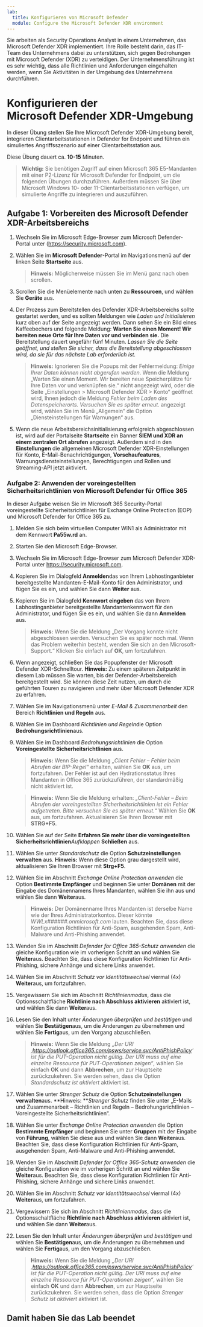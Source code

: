 ```yaml
---
lab:
  title: Konfigurieren von Microsoft Defender
  module: Configure the Microsoft Defender XDR environment
---
```

Sie arbeiten als Security Operations Analyst in einem Unternehmen, das Microsoft Defender XDR implementiert. Ihre Rolle besteht darin, das IT-Team des Unternehmens dabei zu unterstützen, sich gegen Bedrohungen mit Microsoft Defender (XDR) zu verteidigen. Der Unternehmensführung ist es sehr wichtig, dass alle Richtlinien und Anforderungen eingehalten werden, wenn Sie Aktivitäten in der Umgebung des Unternehmens durchführen.

# Konfigurieren der Microsoft Defender XDR-Umgebung

In dieser Übung stellen Sie Ihre Microsoft Defender XDR-Umgebung bereit, integrieren Clientarbeitsstationen in Defender for Endpoint und führen ein simuliertes Angriffsszenario auf einer Clientarbeitsstation aus.

Diese Übung dauert ca. **10-15** Minuten.

>**Wichtig:** Sie benötigen Zugriff auf einen Microsoft 365 E5-Mandanten mit einer P2-Lizenz für Microsoft Defender for Endpoint, um die folgenden Übungen durchzuführen. Außerdem müssen Sie über Microsoft Windows 10- oder 11-Clientarbeitsstationen verfügen, um simulierte Angriffe zu integrieren und auszuführen.

## Aufgabe 1: Vorbereiten des Microsoft Defender XDR-Arbeitsbereichs

1. Wechseln Sie im Microsoft Edge-Browser zum Microsoft Defender-Portal unter (<https://security.microsoft.com>).
1. Wählen Sie im **Microsoft Defender**-Portal im Navigationsmenü auf der linken Seite **Startseite** aus.

    >**Hinweis:** Möglicherweise müssen Sie im Menü ganz nach oben scrollen.

1. Scrollen Sie die Menüelemente nach unten zu **Ressourcen**, und wählen Sie **Geräte** aus.

1. Der Prozess zum Bereitstellen des Defender XDR-Arbeitsbereichs sollte gestartet werden, und es sollten Meldungen wie *Laden und Initialisieren* kurz oben auf der Seite angezeigt werden. Dann sehen Sie ein Bild eines Kaffeebechers und folgende Meldung: **Warten Sie einen Moment! Wir bereiten neue Orte für Ihre Daten vor und verbinden sie.** Die Bereitstellung dauert ungefähr fünf Minuten. *Lassen Sie die Seite geöffnet, und stellen Sie sicher, dass die Bereitstellung abgeschlossen wird, da sie für das nächste Lab erforderlich ist.*

    >**Hinweis:** Ignorieren Sie die Popups mit der Fehlermeldung: *Einige Ihrer Daten können nicht abgerufen werden*. Wenn die Meldung „Warten Sie einen Moment. Wir bereiten neue Speicherplätze für Ihre Daten vor und verknüpfen sie.“ nicht angezeigt wird, oder die Seite „Einstellungen > Microsoft Defender XDR > Konto“ geöffnet wird, Ihnen jedoch die Meldung *Fehler beim Laden des Datenspeicherorts. Versuchen Sie es später erneut.* angezeigt wird, wählen Sie im Menü „Allgemein“ die Option „Diensteinstellungen für Warnungen“ aus.

1. Wenn die neue Arbeitsbereichsinitialisierung erfolgreich abgeschlossen ist, wird auf der Portalseite **Startseite** ein Banner **SIEM und XDR an einem zentralen Ort abrufen** angezeigt. Außerdem sind in den **Einstellungen** die allgemeinen Microsoft Defender XDR-Einstellungen für Konto, E-Mail-Benachrichtigungen, **Vorschaufeatures**, Warnungsdiensteinstellungen, Berechtigungen und Rollen und Streaming-API jetzt aktiviert.

### Aufgabe 2: Anwenden der voreingestellten Sicherheitsrichtlinien von Microsoft Defender für Office 365

In dieser Aufgabe weisen Sie im Microsoft 365 Security-Portal voreingestellte Sicherheitsrichtlinien für Exchange Online Protection (EOP) und Microsoft Defender for Office 365 zu.

1. Melden Sie sich beim virtuellen Computer WIN1 als Administrator mit dem Kennwort **Pa55w.rd** an.  

1. Starten Sie den Microsoft Edge-Browser.

1. Wechseln Sie im Microsoft Edge-Browser zum Microsoft Defender XDR-Portal unter <https://security.microsoft.com>.

1. Kopieren Sie im Dialogfeld **Anmelden**das von Ihrem Labhostinganbieter bereitgestellte Mandanten-E-Mail-Konto für den Administrator, und fügen Sie es ein, und wählen Sie dann **Weiter** aus.

1. Kopieren Sie im Dialogfeld **Kennwort eingeben** das von Ihrem Labhostinganbieter bereitgestellte Mandantenkennwort für den Administrator, und fügen Sie es ein, und wählen Sie dann **Anmelden** aus.

    >**Hinweis:** Wenn Sie die Meldung „Der Vorgang konnte nicht abgeschlossen werden. Versuchen Sie es später noch mal. Wenn das Problem weiterhin besteht, wenden Sie sich an den Microsoft-Support.“ Klicken Sie einfach auf **OK**, um fortzufahren.  

1. Wenn angezeigt, schließen Sie das Popupfenster der Microsoft Defender XDR-Schnelltour. **Hinweis:** Zu einem späteren Zeitpunkt in diesem Lab müssen Sie warten, bis der Defender-Arbeitsbereich bereitgestellt wird. Sie können diese Zeit nutzen, um durch die geführten Touren zu navigieren und mehr über Microsoft Defender XDR zu erfahren.

1. Wählen Sie im Navigationsmenü unter *E-Mail & Zusammenarbeit* den Bereich **Richtlinien und Regeln** aus.

1. Wählen Sie im Dashboard *Richtlinien und Regeln*die Option **Bedrohungsrichtlinien**aus.

1. Wählen Sie im Dashboard *Bedrohungsrichtlinien* die Option **Voreingestellte Sicherheitsrichtlinien** aus.

    >**Hinweis:** Wenn Sie die Meldung *„Client Fehler – Fehler beim Abrufen der BIP-Regel“* erhalten, wählen Sie **OK** aus, um fortzufahren. Der Fehler ist auf den Hydrationsstatus Ihres Mandanten in Office 365 zurückzuführen, der standardmäßig nicht aktiviert ist.

    >**Hinweis:** Wenn Sie die Meldung erhalten: *„Client-Fehler – Beim Abrufen der voreingestellten Sicherheitsrichtlinien ist ein Fehler aufgetreten. Bitte versuchen Sie es später erneut.“* Wählen Sie **OK** aus, um fortzufahren. Aktualisieren Sie Ihren Browser mit **STRG+F5**.

1. Wählen Sie auf der Seite **Erfahren Sie mehr über die voreingestellten Sicherheitsrichtlinien***Aufklappen* **Schließen** aus.

1. Wählen Sie unter *Standardschutz* die Option **Schutzeinstellungen verwalten** aus. **Hinweis:** Wenn diese Option grau dargestellt wird, aktualisieren Sie Ihren Browser mit **Strg+F5**.

1. Wählen Sie im Abschnitt *Exchange Online Protection anwenden* die Option **Bestimmte Empfänger** und beginnen Sie unter **Domänen** mit der Eingabe des Domänennamens Ihres Mandanten, wählen Sie ihn aus und wählen Sie dann **Weiter**aus.

    >**Hinweis:** Der Domänenname Ihres Mandanten ist derselbe Name wie der Ihres Administratorkontos. Dieser könnte *WWLx######.onmicrosoft.com* lauten. Beachten Sie, dass diese Konfiguration Richtlinien für Anti-Spam, ausgehenden Spam, Anti-Malware und Anti-Phishing anwendet.

1. Wenden Sie im Abschnitt *Defender for Office 365-Schutz anwenden* die gleiche Konfiguration wie im vorherigen Schritt an und wählen Sie **Weiter**aus. Beachten Sie, dass diese Konfiguration Richtlinien für Anti-Phishing, sichere Anhänge und sichere Links anwendet.

1. Wählen Sie im Abschnitt *Schutz vor Identitätswechsel* viermal (4x) **Weiter**aus, um fortzufahren.

1. Vergewissern Sie sich im Abschnitt *Richtlinienmodus*, dass die Optionsschaltfläche **Richtlinie nach Abschluss aktivieren** aktiviert ist, und wählen Sie dann **Weiter**aus.

1. Lesen Sie den Inhalt unter *Änderungen überprüfen und bestätigen* und wählen Sie **Bestätigen**aus, um die Änderungen zu übernehmen und wählen Sie **Fertig**aus, um den Vorgang abzuschließen.

    >**Hinweis:** Wenn Sie die Meldung *„Der URI ‚<https://outlook.office365.com/psws/service.svc/AntiPhishPolicy>‘ ist für die PUT-Operation nicht gültig. Der URI muss auf eine einzelne Ressource für PUT-Operationen zeigen“*, wählen Sie einfach **OK** und dann **Abbrechen**, um zur Hauptseite zurückzukehren. Sie werden sehen, dass die Option *Standardschutz ist aktiviert* aktiviert ist.

1. Wählen Sie unter *Strenger Schutz* die Option **Schutzeinstellungen verwalten**aus. **Hinweis: ***Strenger Schutz* finden Sie unter „E-Mails und Zusammenarbeit – Richtlinien und Regeln – Bedrohungsrichtlinien – Voreingestellte Sicherheitsrichtlinien“.

1. Wählen Sie unter *Exchange Online Protection anwenden* die Option **Bestimmte Empfänger** und beginnen Sie unter **Gruppen** mit der Eingabe von **Führung**, wählen Sie diese aus und wählen Sie dann **Weiter**aus. Beachten Sie, dass diese Konfiguration Richtlinien für Anti-Spam, ausgehenden Spam, Anti-Malware und Anti-Phishing anwendet.

1. Wenden Sie im Abschnitt *Defender for Office 365-Schutz anwenden* die gleiche Konfiguration wie im vorherigen Schritt an und wählen Sie **Weiter**aus. Beachten Sie, dass diese Konfiguration Richtlinien für Anti-Phishing, sichere Anhänge und sichere Links anwendet.

1. Wählen Sie im Abschnitt *Schutz vor Identitätswechsel* viermal (4x) **Weiter**aus, um fortzufahren.

1. Vergewissern Sie sich im Abschnitt *Richtlinienmodus*, dass die Optionsschaltfläche **Richtlinie nach Abschluss aktivieren** aktiviert ist, und wählen Sie dann **Weiter**aus.

1. Lesen Sie den Inhalt unter *Änderungen überprüfen und bestätigen* und wählen Sie **Bestätigen**aus, um die Änderungen zu übernehmen und wählen Sie **Fertig**aus, um den Vorgang abzuschließen.

    >**Hinweis:** Wenn Sie die Meldung *„Der URI ‚<https://outlook.office365.com/psws/service.svc/AntiPhishPolicy>‘ ist für die PUT-Operation nicht gültig. Der URI muss auf eine einzelne Ressource für PUT-Operationen zeigen“*, wählen Sie einfach **OK** und dann **Abbrechen**, um zur Hauptseite zurückzukehren. Sie werden sehen, dass die Option *Strenger Schutz ist aktiviert* aktiviert ist.

## Damit haben Sie das Lab beendet
